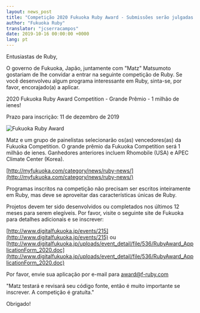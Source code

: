 ```yaml
---
layout: news_post
title: "Competição 2020 Fukuoka Ruby Award - Submissões serão julgadas por Matz"
author: "Fukuoka Ruby"
translator: "jcserracampos"
date: 2019-10-16 00:00:00 +0000
lang: pt
---
```


Entusiastas de Ruby,

O governo de Fukuoka, Japão, juntamente com "Matz" Matsumoto gostariam de lhe convidar a entrar na seguinte competição de Ruby. Se você desenvolveu algum programa interessante em Ruby, sinta-se, por favor, encorajado(a) a aplicar.

2020 Fukuoka Ruby Award Competition - Grande Prêmio - 1 milhão de ienes!

Prazo para inscrição: 11 de dezembro de 2019

![Fukuoka Ruby Award](http://www.digitalfukuoka.jp/javascripts/kcfinder/upload/images/fukuokarubyaward2017.png)

Matz e um grupo de painelistas selecionarão os(as) vencedores(as) da Fukuoka Competition. O grande prêmio da Fukuoka Competition será 1 milhão de ienes. Ganhedores anteriores incluem Rhomobile (USA) e APEC Climate Center (Korea).

[http://myfukuoka.com/category/news/ruby-news/](http://myfukuoka.com/category/news/ruby-news/)

Programas inscritos na competição não precisam ser escritos inteiramente em Ruby, mas deve se aproveitar das características únicas de Ruby.

Projetos devem ter sido desenvolvidos ou completados nos últimos 12 meses para serem elegíveis. Por favor, visite o seguinte site de Fukuoka para detalhes adicionais e se inscrever:

[http://www.digitalfukuoka.jp/events/215](http://www.digitalfukuoka.jp/events/215) ou
[http://www.digitalfukuoka.jp/uploads/event_detail/file/536/RubyAward_ApplicationForm_2020.doc](http://www.digitalfukuoka.jp/uploads/event_detail/file/536/RubyAward_ApplicationForm_2020.doc)

Por favor, envie sua aplicação por e-mail para award@f-ruby.com

"Matz testará e revisará seu código fonte, então é muito importante se inscrever. A competição é gratuíta."

Obrigado!
